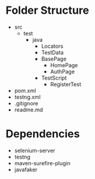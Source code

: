# Folder Structure
* src
    * test
        * java
            * Locators
            * TestData
            * BasePage
              * HomePage
              * AuthPage
            * TestScript
                * RegisterTest
* pom.xml
* testng.xml
* .gitignore
* readme.md


# Dependencies
* selenium-server
* testng
* maven-surefire-plugin
* javafaker
